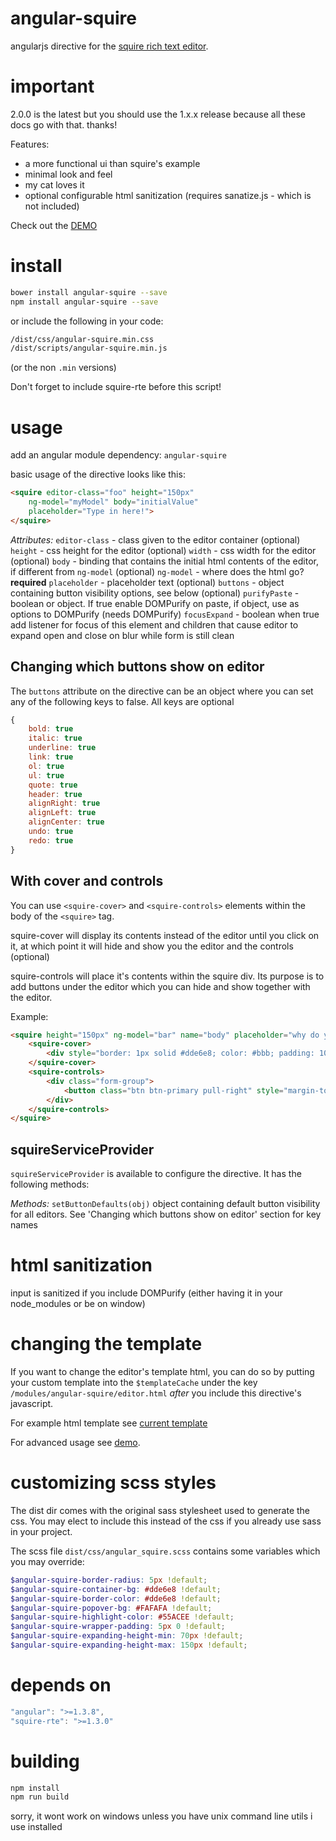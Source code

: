# angular-squire
angularjs directive for the [squire rich text editor](https://github.com/neilj/Squire).

# important

2.0.0 is the latest but you should use the 1.x.x release because all these docs go with that. thanks!

Features:
- a more functional ui than squire's example
- minimal look and feel
- my cat loves it
- optional configurable html sanitization (requires sanatize.js - which is not included)

Check out the [DEMO](http://catalant.github.io/angular-squire/)

# install

```bash
bower install angular-squire --save
npm install angular-squire --save
```

or include the following in your code:

```bash
/dist/css/angular-squire.min.css
/dist/scripts/angular-squire.min.js
```
(or the non `.min` versions)

Don't forget to include squire-rte before this script!

# usage

add an angular module dependency: `angular-squire`

basic usage of the directive looks like this:
```html
<squire editor-class="foo" height="150px"
    ng-model="myModel" body="initialValue"
    placeholder="Type in here!">
</squire>
```

*Attributes:*
`editor-class` - class given to the editor container (optional)
`height` - css height for the editor (optional)
`width` - css width for the editor (optional)
`body` - binding that contains the initial html contents of the editor, if different from `ng-model` (optional)
`ng-model` - where does the html go? **required**
`placeholder` - placeholder text (optional)
`buttons` - object containing button visibility options, see below (optional)
`purifyPaste` - boolean or object. If true enable DOMPurify on paste, if object, use as options to DOMPurify (needs DOMPurify)
`focusExpand` - boolean when true add listener for focus of this element and children that cause editor to expand open and close on blur while form is still clean

## Changing which buttons show on editor

The `buttons` attribute on the directive can be an object where you can set any of the following keys to false.
All keys are optional

```js
{
    bold: true
    italic: true
    underline: true
    link: true
    ol: true
    ul: true
    quote: true
    header: true
    alignRight: true
    alignLeft: true
    alignCenter: true
    undo: true
    redo: true
}
```

## With cover and controls
You can use `<squire-cover>` and `<squire-controls>` elements within the body of the `<squire>` tag.

squire-cover will display its contents instead of the editor until you click on it, at which point it will hide
and show you the editor and the controls (optional)


squire-controls will place it's contents within the squire div. Its purpose is to add buttons under the editor which
 you can hide and show together with the editor.

 Example:
 ```html
 <squire height="150px" ng-model="bar" name="body" placeholder="why do you like cats?" required>
     <squire-cover>
         <div style="border: 1px solid #dde6e8; color: #bbb; padding: 10px; cursor: pointer;">Click if you like cats</div>
     </squire-cover>
     <squire-controls>
         <div class="form-group">
             <button class="btn btn-primary pull-right" style="margin-top: 10px;" type="button">Meow</button>
         </div>
     </squire-controls>
 </squire>
```
## squireServiceProvider
`squireServiceProvider` is available to configure the directive. It has the following methods:

*Methods:*
`setButtonDefaults(obj)` object containing default button visibility for all editors. See 'Changing which buttons show on editor' section for key names

# html sanitization
input is sanitized if you include DOMPurify (either having it in your node_modules or be on window)


# changing the template

If you want to change the editor's template html, you can do so by putting your custom template into
the `$templateCache` under the key `/modules/angular-squire/editor.html` *after* you include this
directive's javascript.

For example html template see [current template](https://raw.githubusercontent.com/HourlyNerd/angular-squire/master/app/modules/angular-squire/editor.html)


For advanced usage see [demo](http://catalant.github.io/angular-squire/).

# customizing scss styles

The dist dir comes with the original sass stylesheet used to generate the css.
You may elect to include this instead of the css if you already use sass in your project.

The scss file `dist/css/angular_squire.scss` contains some variables which you may override:

```scss
$angular-squire-border-radius: 5px !default;
$angular-squire-container-bg: #dde6e8 !default;
$angular-squire-border-color: #dde6e8 !default;
$angular-squire-popover-bg: #FAFAFA !default;
$angular-squire-highlight-color: #55ACEE !default;
$angular-squire-wrapper-padding: 5px 0 !default;
$angular-squire-expanding-height-min: 70px !default;
$angular-squire-expanding-height-max: 150px !default;
```

# depends on

```js
"angular": ">=1.3.8",
"squire-rte": ">=1.3.0"
```

# building

```bash
npm install
npm run build
```

sorry, it wont work on windows unless you have unix command line utils i use installed
